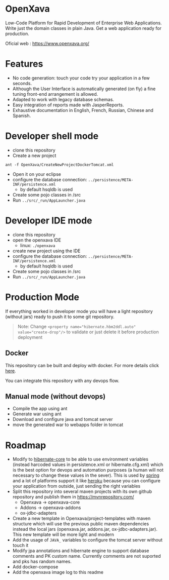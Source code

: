 # OpenXava

Low-Code Platform for Rapid Development of Enterprise Web Applications. Write just the domain classes in plain Java. Get a web application ready for production.

Oficial web : https://www.openxava.org/

# Features

- No code generation: touch your code try your application in a few seconds.
- Although the User Interface is automatically generated (on fly) a fine tuning front-end arrangement is allowed.
- Adapted to work with legacy database schemas.
- Easy integration of reports made with JasperReports.
- Exhaustive documentation in English, French, Russian, Chinese and Spanish.

# Developer shell mode

- clone this repository
- Create a new project
```
ant -f OpenXava/CreateNewProjectDockerTomcat.xml
```
- Open it on your eclipse
- configure the database connection: `../persistence/META-INF/persistence.xml`
  - by default hsqldb is used
- Create some pojo classes in /src
- Run `../src/_run/AppLauncher.java`


# Developer IDE mode

- clone this repository
- open the openxava IDE
  - linux: `./openxava`
- create new project using the IDE
- configure the database connection: `../persistence/META-INF/persistence.xml`
  - by default hsqldb is used
- Create some pojo classes in /src
- Run `../src/_run/AppLauncher.java`

# Production Mode

If everything worked in developer mode you will have a light repository (without jars) ready to push it to some git repository.

> Note: Change `<property name="hibernate.hbm2ddl.auto" value="create-drop"/>` to validate or just delete it before production deployment

## Docker

This repository can be built and deploy with docker. For more details click [here](OpenXava/project-templates/en-docker-tomcat/readme.md).

You can integrate this repository with any devops flow.

## Manual mode (without devops)

- Compile the app using ant
- Generate war using ant
- Download and configure java and tomcat server
- move the generated war to webapps folder in tomcat

# Roadmap

- Modify to [hibernate-core](https://github.com/jrichardsz/hibernate-orm/tree/5.3.9-Final-Feature_env) to be able to use environment variables (instead harcoded values in persistence.xml or hibernate.cfg.xml) which is the best option for devops and automation purposes (a human will not necessary to change these values in the sever). This is used by [spring](https://stackoverflow.com/a/35535138/3957754) and a lot of platforms support it like [heroku](https://devcenter.heroku.com/articles/config-vars) because you can configure your application from outside, just sending the right variables
- Split this repository into several maven projects with its own github repository and publish them in https://mvnrepository.com/
  - Openxava -> openxava-core
  - Addons -> openxava-addons
  - ox-jdbc-adapters
- Create a new template in Openxava/project-templates with maven structure which will use the previous public maven dependencies instead the local jars (openxava.jar, addons.jar, ox-jdbc-adapters.jar). This new template will be more light and modern
- Add the usage of `JAVA_` variables to configure the tomcat server without touch it
- Modify jpa annotations and hibernate engine to support database comments and PK custom name. Currently comments are not suported and pks has random names.
- Add docker-compose
- Add the openxava image log to this readme

